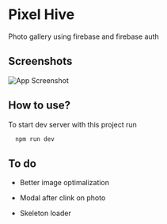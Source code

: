 # Pixel Hive

Photo gallery using firebase and firebase auth


## Screenshots

![App Screenshot](https://i.ibb.co/4RtZ2v7/Zrzut-ekranu-2023-04-10-o-13-24-01.png)


## How to use?

To start dev server with this project run

```bash
  npm run dev
```


## To do

- Better image optimalization

- Modal after clink on photo

- Skeleton loader